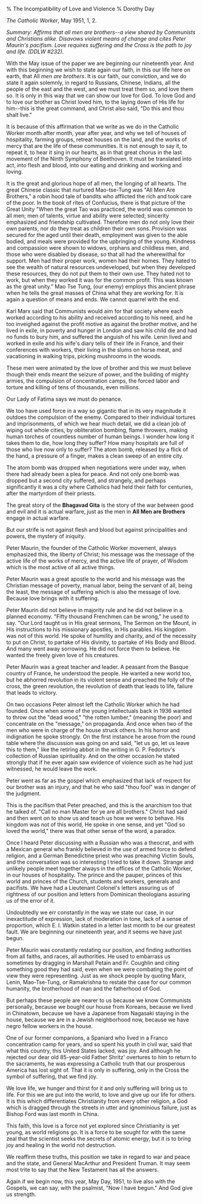 % The Incompatibility of Love and Violence
% Dorothy Day

*The Catholic Worker*, May 1951, 1, 2.

*Summary: Affirms that all men are brothers--a view shared by Communists
and Christians alike. Disavows violent means of change and cites Peter
Maurin's pacifism. Love requires suffering and the Cross is the path to
joy and life. (DDLW \#232).*

With the May issue of the paper we are beginning our nineteenth year.
And with this beginning we wish to state again our faith, in this our
life here on earth, that All *men are brothers*. It is our faith, our
conviction, and we do state it again solemnly, in regard to Russians,
Chinese, Indians, all the people of the east and the west, and we must
treat them so, and love them so. It is only in this way that we can show
our love for God. To love God and to love our brother as Christ loved
him, to the laying down of His life for him--this is the great command,
and Christ also said, "Do this and thou shalt live."

It is because of this affirmation that we write as we do in the Catholic
Worker month after month, year after year, and why we tell of houses of
hospitality, farming groups, retreat houses on the land, and the works
of mercy that are the life of these communities. It is not enough to say
it, to repeat it, to hear it sing in our hearts, as in that great chorus
in the last movement of the Ninth Symphony of Beethoven. It must be
translated into act, into flesh and blood, into our eating and drinking
and working and loving.

It is the great and glorious hope of all men, the longing of all hearts.
The great Chinese classic that nurtured Mao-tse-Tung was "All Men Are
Brothers," a robin hood tale of bandits who afflicted the rich and took
care of the poor. In the book of rites of Confucius, there is that
picture of the Great Unity "When the great Tao was practiced, the world
was common to all men; men of talents, virtue and ability were selected;
sincerity emphasized and friendship cultivated. Therefore men do not
only love their own parents, nor do they treat as children their own
sons. Provision was secured for the aged until their death, employment
was given to the able bodied, and meals were provided for the upbringing
of the young. Kindness and compassion were shown to widows, orphans and
childless men, and those who were disabled by disease, so that all had
the wherewithal for support. Men had their proper work, women had their
homes. They hated to see the wealth of natural resources undeveloped,
but when they developed these resources, they do not put them to their
own use. They hated not to work, but when they worked it was for the
common profit. This was known as the great unity." Mao Tse Tung, (our
enemy) employs this ancient phrase when he tells the great masses of
China what they are working for. It is again a question of means and
ends. We cannot quarrel with the end.

Karl Marx said that Communists would aim for that society where each
worked according to his ability and received according to his need, and
he too inveighed against the profit motive as against the brother
motive, and he lived in exile, in poverty and hunger in London and saw
his child die and had no funds to bury him, and suffered the anguish of
his wife. Lenin lived and worked in exile and his wife's diary tells of
their life in France, and their conferences with workers, their living
in the slums on horse meat, and vacationing in walking trips, picking
mushrooms in the woods.

These men were animated by the love of brother and this we must believe
though their ends meant the seizure of power, and the building of mighty
armies, the compulsion of concentration camps, the forced labor and
torture and killing of tens of thousands, even millions.

Our Lady of Fatima says we must do penance.

We too have used force in a way so gigantic that in its very magnitude
it outdoes the compulsion of the enemy. Compared to their individual
tortures and imprisonments, of which we hear much detail, we did a clean
job of wiping out whole cities, by obliteration bombing, flame throwers,
making human torches of countless number of human beings. I wonder how
long it takes them to die, how long they suffer? How many hospitals are
full of those who live now only to suffer? The atom bomb, released by a
flick of the hand, a pressure of a finger, makes a clean sweep of an
entire city.

The atom bomb was dropped when negotiations were under way, when there
had already been a plea for peace. And not only one bomb was dropped but
a second city suffered, and strangely, and perhaps significantly it was
a city where Catholics had held their faith for centuries, after the
martyrdom of their priests.

The great story of the **Bhagavad Gita** is the story of the war between
good and evil and it is actual warfare, just as the men in **All Men are
Brothers** engage in actual warfare.

But our strife is not against flesh and blood but against principalities
and powers, the mystery of iniquity.

Peter Maurin, the founder of the Catholic Worker movement, always
emphasized this, the liberty of Christ; his message was the message of
the active life of the works of mercy, and the active life of prayer, of
Wisdom which is the most active of all active things.

Peter Maurin was a great apostle to the world and his message was the
Christian message of poverty, manual labor, being the servant of all,
being the least, the message of suffering which is also the message of
love. Because love brings with it suffering.

Peter Maurin did not believe in majority rule and he did not believe in
a planned economy. "Fifty thousand Frenchmen can be wrong," he used to
say. "Our Lord taught us in His great sermons, The Sermon on the Mount,
in His instructions to his missionary apostles, in His parables. His
kingdom was not of this world. He spoke of humility and charity, and of
the necessity to put on Christ, to partake of His divinity, to partake
of His Body and Blood. And many went away sorrowing. He did not force
them to believe. He wanted the freely given love of his creatures.

Peter Maurin was a great teacher and leader. A peasant from the Basque
country of France, he understood the people. He wanted a new world too,
but he abhorred revolution in its violent sense and preached the folly
of the cross, the green revolution, the revolution of death that leads
to life, failure that leads to victory.

On two occasions Peter almost left the Catholic Worker which he had
founded. Once when some of the young intellectuals back in 1936 wanted
to throw out the "dead wood," "the rotten lumber," (meaning the poor)
and concentrate on the "message," on propaganda. And once when two of
the men who were in charge of the house struck others. In his horror and
indignation he spoke strongly. On the first instance he arose from the
round table where the discussion was going on and said, "let us go, let
us leave this to them," like the retiring abbot in the writing in G. P.
Fedortov's collection of Russian spirituality. And on the other occasion
he stated strongly that if he ever again saw evidence of violence such
as he had just witnessed, he would leave the work.

Peter went as far as the gospel which emphasized that lack of respect
for our brother was an injury, and that he who said "thou fool" was in
danger of the judgment.

This is the pacifism that Peter preached, and this is the anarchism too
that he talked of. "Call no man Master for ye are all brothers." Christ
had said and then went on to show us and teach us how we were to behave.
His kingdom was not of this world, He spoke in one sense, and yet "God
so loved the world," there was that other sense of the word, a paradox.

Once I heard Peter discussing with a Russian who was a theocrat, and
with a Mexican general who frankly believed in the use of armed force to
defend religion, and a German Benedictine priest who was preaching
Victim Souls, and the conversation was so interesting I tried to take it
down. Strange and unlikely people meet together always in the offices of
the Catholic Worker, in our houses of hospitality. The prince and the
pauper, princes of this world and princes of the Church, students and
workers, generals and pacifists. We have had a Lieutenant Colonel's
letters assuring us of rightness of our position and letters from
Dominican theologians assuring us of the error of it.

Undoubtedly we err constantly in the way we state our case, in our
inexactitude of expression, lack of moderation in tone, lack of a sense
of proportion, which E. I. Watkin stated in a letter last month to be
our greatest fault. We are beginning our nineteenth year, and it seems
we have just begun.

Peter Maurin was constantly restating our position, and finding
authorities from all faiths, and races, all authorities. He used to
embarrass us sometimes by dragging in Marshall Petain and Fr. Coughlin
and citing something good they had said, even when we were combating the
point of view they were representing. Just as we shock people by quoting
Marx, Lenin, Mao-Tse-Tung, or Ramakrishna to restate the case for our
common humanity, the brotherhood of man and the fatherhood of God.

But perhaps these people are nearer to us because we know Communists
personally, because we bought our house from Koreans, because we lived
in Chinatown, because we have a Japanese from Nagasaki staying in the
house, because we are in a Jewish neighborhood now, because we have
negro fellow workers in the house.

One of our former companions, a Spaniard who lived in a Franco
concentration camp for years, and so spent his youth in civil war, said
that what this country, this United States lacked, was joy. And although
he rejected our dear old 85-year-old Father Shritz' overtures to him to
return to the sacraments, he was expressing a Catholic truth that our
prosperous America has lost sight of. That it is only in suffering, only
in the Cross the symbol of suffering, that we find joy.

We love life, we hunger and thirst for it and only suffering will bring
us to life. For this we are put into the world, to love and give up our
life for others. It is this which differentiates Christianity from every
other religion, a God which is dragged through the streets in utter and
ignominious failure, just as Bishop Ford was last month in China.

This faith, this love is a force not yet explored since Christianity is
yet young, as world religions go. It is a force to be sought for with
the same zeal that the scientist seeks the secrets of atomic energy, but
it is to bring joy and healing in the world not destruction.

We reaffirm these truths, this position we take in regard to war and
peace and the state, and General MacArthur and President Truman. It may
seem most trite to say that the New Testament has all the answers.

Again if we begin now, this year, May Day, 1951, to live also with the
Gospels, we can say, with the psalmist, "Now I have begun." And God give
us strength.
